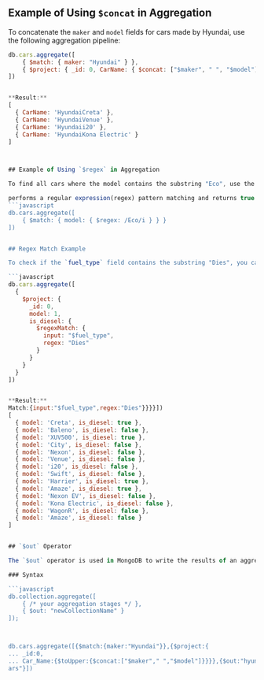 ## Example of Using `$concat` in Aggregation

To concatenate the `maker` and `model` fields for cars made by Hyundai, use the following aggregation pipeline:

```javascript
db.cars.aggregate([
    { $match: { maker: "Hyundai" } },
    { $project: { _id: 0, CarName: { $concat: ["$maker", " ", "$model"] } } }
])


**Result:**
[
  { CarName: 'HyundaiCreta' },
  { CarName: 'HyundaiVenue' },
  { CarName: 'Hyundaii20' },
  { CarName: 'HyundaiKona Electric' }
]



## Example of Using `$regex` in Aggregation

To find all cars where the model contains the substring "Eco", use the following aggregation pipeline:

performs a regular expression(regex) pattern matching and returns true or false
```javascript
db.cars.aggregate([
    { $match: { model: { $regex: /Eco/i } } }
])


## Regex Match Example

To check if the `fuel_type` field contains the substring "Dies", you can use the following aggregation pipeline:

```javascript
db.cars.aggregate([
  {
    $project: {
      _id: 0,
      model: 1,
      is_diesel: {
        $regexMatch: {
          input: "$fuel_type",
          regex: "Dies"
        }
      }
    }
  }
])


**Result:**
Match:{input:"$fuel_type",regex:"Dies"}}}}])
[
  { model: 'Creta', is_diesel: true },
  { model: 'Baleno', is_diesel: false },
  { model: 'XUV500', is_diesel: true },
  { model: 'City', is_diesel: false },
  { model: 'Nexon', is_diesel: false },
  { model: 'Venue', is_diesel: false },
  { model: 'i20', is_diesel: false },
  { model: 'Swift', is_diesel: false },
  { model: 'Harrier', is_diesel: true },
  { model: 'Amaze', is_diesel: true },
  { model: 'Nexon EV', is_diesel: false },
  { model: 'Kona Electric', is_diesel: false },
  { model: 'WagonR', is_diesel: false },
  { model: 'Amaze', is_diesel: false }
]


## `$out` Operator

The `$out` operator is used in MongoDB to write the results of an aggregation pipeline to a new collection. This operator is useful when you want to store the results of an aggregation operation for later use or further analysis.

### Syntax

```javascript
db.collection.aggregate([
    { /* your aggregation stages */ },
    { $out: "newCollectionName" }
]);



db.cars.aggregate([{$match:{maker:"Hyundai"}},{$project:{
... _id:0,
... Car_Name:{$toUpper:{$concat:["$maker"," ","$model"]}}}},{$out:"hyundai_C
ars"}])
